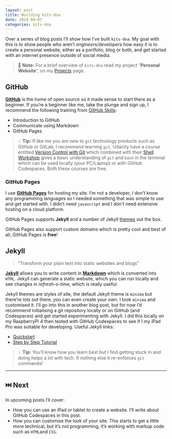 ```yaml
---
layout: post
title: Building kits-dna
date: 2024-09-07
categories: kits-dna
---
```


Over a series of blog posts I’ll show how I’ve built `kits-dna`. My goal with this is to show people who aren’t *engineers/developers* how easy it is to create a personal website, either as a portfolio, blog or both, and get started with an internet presence outside of social media.

> :memo: **Note:** For a brief overview of `kits-dna` read my project “**Personal Website**”, on my [Projects](/projects/) page.

## GitHub

[**GitHub**](https://github.com/) is the home of open source so it made sense to start there as a beginner. If you’re a beginner like me, take the plunge and sign up, I recommend the following training from [GitHub Skills](https://github.com/skills):

- Introduction to GitHub
- Communicate using Markdown
- GitHub Pages

> :bulb: **Tip:** If like me you are new to `git` technology *products* such as GitHub or GitLab, I recommend learning `git`. Udacity have a course entitled [Version Control with Git](https://www.udacity.com/course/version-control-with-git--ud123) which combined with their [Shell Workshop](https://www.udacity.com/course/shell-workshop--ud206) gives a basic understanding of `git` and `bash` in the terminal which can be used locally (your PC/Laptop) or with GitHub Codespaces. Both these courses are free.

### GitHub Pages

I use [**GitHub Pages**]([https://pages.github.com](https://pages.github.com/)) for hosting my site. I’m not a developer, I don’t know any programming languages so I needed something that was simple to use and get started with. I didn’t need `javascript` and I don't need extensive hosting on a cloud platform.

GitHub Pages supports **Jekyll** and a number of Jekyll [themes](https://pages.github.com/themes/) out the box.

GitHub Pages also support custom domains which is pretty cool and best of all, GitHub Pages is **free**!

## Jekyll

> “Transform your plain text into static websites and blogs”

[**Jekyll**](https://jekyllrb.com/) allows you to write content in [**Markdown**](https://daringfireball.net/projects/markdown/) which is converted into `HTML`. Jekyll can generate a static website, which you can run locally and see changes in *refresh-o-time*, which is really useful.

Jekyll themes are styles of site, the default Jekyll theme is `minima` but there’re lots out there, you can even create your own. I took `minima` and customised it. I’ll go into this in another blog post, but for now I’d recommend initialising a git repository locally or on GitHub (and Codespaces) and get started experimenting with Jekyll. I did this locally on my RaspberryPi 4 then tested with GitHub Codespaces to see if I my iPad Pro was suitable for developing. Useful Jekyll links:

- [Quickstart](https://jekyllrb.com/docs/)
- [Step by Step Tutorial](https://jekyllrb.com/docs/step-by-step/01-setup/)

> :bulb: **Tip:** You’ll know how you learn best but I find getting stuck in and doing helps a lot with tech. If nothing else it re-enforces `git` commands!

---

## :next_track_button: Next

In upcoming posts I’ll cover:

- How you can use an iPad or tablet to create a website. I’ll write about GitHub Codespaces in this post.
- How you can customise the look of your site. This starts to get a little more technical, but it’s not programming, it’s working with markup code such as `HTML`and `CSS`.
